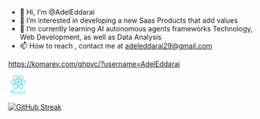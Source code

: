 - 👋 Hi, I’m @AdelEddarai
- 👀 I’m interested in developing a new Saas Products that add values
- 🌱 I’m currently learning AI autonomous agents frameworks Technology, Web Development, as well as Data Analysis
- 📫 How to reach , contact me at adeleddarai29@gmail.com

https://komarev.com/ghpvc/?username=AdelEddarai

 <img src="https://github.com/devicons/devicon/blob/master/icons/react/react-original-wordmark.svg" title="React" alt="React" width="40" height="40"/>&nbsp;

 [![GitHub Streak](http://github-readme-streak-stats.herokuapp.com?user=AdelEddarai&theme=dark&background=000000)](https://git.io/streak-stats)

<!---
AdelEddarai/AdelEddarai is a ✨ special ✨ repository because its `README.md` (this file) appears on your GitHub profile.
You can click the Preview link to take a look at your changes.
--->
